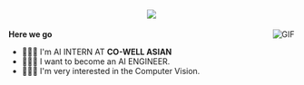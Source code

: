 <link rel="stylesheet" type="text/css" href="./style.css" />

<h1 align="center">
  <a href="#">
    <img align="center" src="https://readme-typing-svg.herokuapp.com?font=Fira+Code&size=15&duration=3000&pause=1000&color=22C2F7&width=500&lines=Hi%2C+I+am+an+AI+COMPUTER+VISION+INTERN." />
  </a>
  <br>
</h1>

<img align="right" alt="GIF" src="https://github.com/vantuyen-dev/vantuyen-dev/blob/main/cat-animatiom.gif" />

  **Here we go**

  - 👨🏻‍💻 I'm AI INTERN AT <strong>CO-WELL ASIAN</strong>
  - 👨🏻‍💻 I want to become an AI ENGINEER.
  - 👨🏻‍💻 I'm very interested in the Computer Vision.
  


